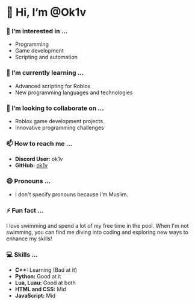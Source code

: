 # 👋 Hi, I’m @Ok1v

### 👀 I’m interested in ...
- Programming
- Game development
- Scripting and automation

### 🌱 I’m currently learning ...
- Advanced scripting for Roblox
- New programming languages and technologies

### 💞️ I’m looking to collaborate on ...
- Roblox game development projects
- Innovative programming challenges

### 📫 How to reach me ...
- **Discord User:** ok1v
- **GitHub:** [ok1v](https://github.com/ok1v)

### 😄 Pronouns ...
- I don't specify pronouns because I’m Muslim.

### ⚡ Fun fact ...
I love swimming and spend a lot of my free time in the pool. When I'm not swimming, you can find me diving into coding and exploring new ways to enhance my skills!

### 💻 Skills ...
- **C++:** Learning (Bad at it)
- **Python:** Good at it
- **Lua, Luau:** Good at both
- **HTML and CSS:** Mid
- **JavaScript:** Mid
